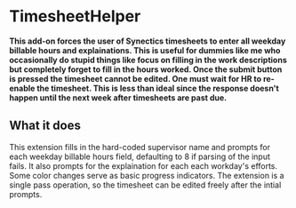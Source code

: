 # TimesheetHelper

**This add-on forces the user of Synectics timesheets to enter all weekday billable hours and explainations. This is useful for dummies like me who occasionally do stupid things like focus on filling in the work descriptions but completely forget to fill in the hours worked. Once the submit button is pressed the timesheet cannot be edited. One must wait for HR to re-enable the timesheet. This is less than ideal since the response doesn't happen until the next week after timesheets are past due.**

## What it does

This extension fills in the hard-coded supervisor name and prompts for each weekday billable hours field, defaulting to 8 if parsing of the input fails. It also prompts for the explaination for each each workday's efforts. Some color changes serve as basic progress indicators. The extension is a single pass operation, so the timesheet can be edited freely after the intial prompts.
